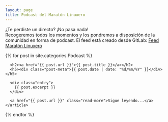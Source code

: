 ```yaml
---
layout: page
title: Podcast del Maratón Linuxero
---
```

¿Te perdiste un directo? ¡No pasa nada!  
Recogeremos todos los momentos y los pondremos a disposición de la comunidad en forma de podcast.
El feed está creado desde GitLab: [Feed Maratón Linuxero](https://maratonlinuxero.org/feed)

  <div class="posts">
  {% for post in site.categories.Podcast %}
    <article class="post">

      <h2><a href="{{ post.url }}">{{ post.title }}</a></h2>
      <h5><div class="post-meta">{{ post.date | date: "%d/%m/%Y" }}</div></h5>

      <div class="entry">
        {{ post.excerpt }}
      </div>

      <a href="{{ post.url }}" class="read-more">Sigue leyendo...</a>
    </article>
  {% endfor %}
</div>

